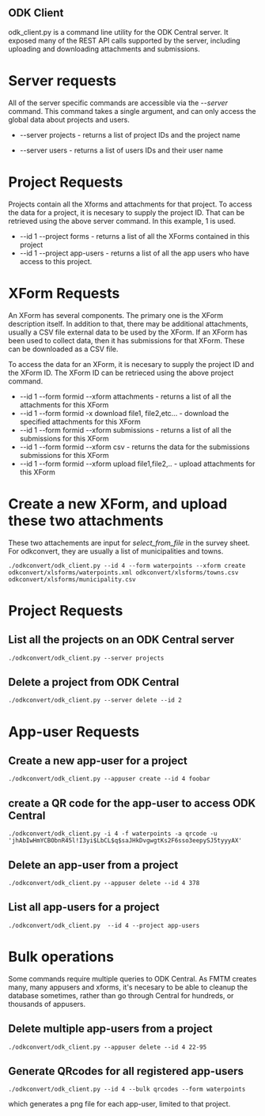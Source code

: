 ## ODK Client

odk_client.py is a command line utility for the ODK Central server. It
exposed many of the REST API calls supported by the server, including
uploading and downloading attachments and submissions.

# Server requests

All of the server specific commands are accessible via the
_--server_ command. This command takes a single argument, and can only
access the global data about projects and users.

- --server projects - returns a list of project IDs and the project name

- --server users - returns a list of users IDs and their user name

# Project Requests

Projects contain all the Xforms and attachments for that project. To
access the data for a project, it is necesary to supply the project
ID. That can be retrieved using the above server command. In this
example, 1 is used.

- --id 1 --project forms - returns a list of all the XForms contained
  in this project
- --id 1 --project app-users - returns a list of all the app users who
  have access to this project.

# XForm Requests

An XForm has several components. The primary one is the XForm
description itself. In addition to that, there may be additional
attachments, usually a CSV file external data to be used by the
XForm. If an XForm has been used to collect data, then it has
submissions for that XForm. These can be downloaded as a CSV file.

To access the data for an XForm, it is necesary to supply the project
ID and the XForm ID. The XForm ID can be retrieced using the above
project command.

- --id 1 --form formid --xform attachments - returns a list of all the
  attachments for this XForm
- --id 1 --form formid -x download file1, file2,etc... - download the
  specified attachments for this XForm
- --id 1 --form formid --xform submissions - returns a list of all the
  submissions for this XForm
- --id 1 --form formid --xform csv - returns the data for the submissions
  submissions for this XForm
- --id 1 --form formid --xform upload file1,file2,.. - upload
  attachments for this XForm

# Create a new XForm, and upload these two attachments

These two attachements are input for _select_from_file_ in the survey
sheet. For odkconvert, they are usually a list of municipalities and
towns.

    ./odkconvert/odk_client.py --id 4 --form waterpoints --xform create odkconvert/xlsforms/waterpoints.xml odkconvert/xlsforms/towns.csv odkconvert/xlsforms/municipality.csv

# Project Requests

## List all the projects on an ODK Central server

    ./odkconvert/odk_client.py --server projects

## Delete a project from ODK Central

    ./odkconvert/odk_client.py --server delete --id 2

# App-user Requests

## Create a new app-user for a project

    ./odkconvert/odk_client.py --appuser create --id 4 foobar

## create a QR code for the app-user to access ODK Central

    ./odkconvert/odk_client.py -i 4 -f waterpoints -a qrcode -u 'jhAbIwHmYCBObnR45l!I3yi$LbCL$q$saJHkDvgwgtKs2F6sso3eepySJ5tyyyAX'

## Delete an app-user from a project

    ./odkconvert/odk_client.py --appuser delete --id 4 378

## List all app-users for a project

    ./odkconvert/odk_client.py  --id 4 --project app-users

# Bulk operations

Some commands require multiple queries to ODK Central. As FMTM creates
many, many appusers and xforms, it's necesary to be able to cleanup
the database sometimes, rather than go through Central for hundreds, or
thousands of appusers.

## Delete multiple app-users from a project

    ./odkconvert/odk_client.py --appuser delete --id 4 22-95

## Generate QRcodes for all registered app-users

    ./odkconvert/odk_client.py --id 4 --bulk qrcodes --form waterpoints

which generates a png file for each app-user, limited to that
project.
